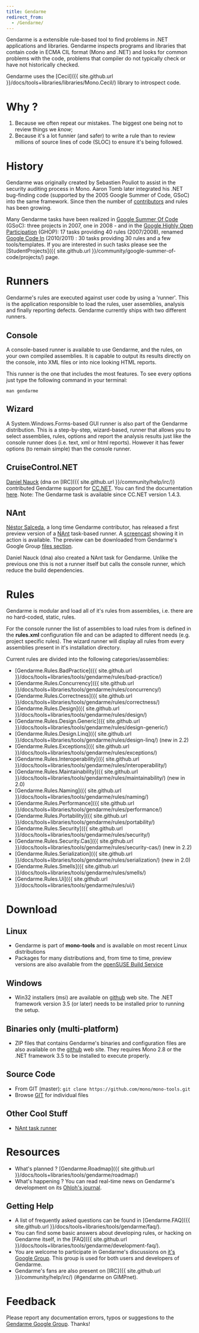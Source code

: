 ```yaml
---
title: Gendarme
redirect_from:
  - /Gendarme/
---
```


Gendarme is a extensible rule-based tool to find problems in .NET applications and libraries. Gendarme inspects programs and libraries that contain code in ECMA CIL format (Mono and .NET) and looks for common problems with the code, problems that compiler do not typically check or have not historically checked.

Gendarme uses the [Cecil]({{ site.github.url }}/docs/tools+libraries/libraries/Mono.Cecil/) library to introspect code.

Why ?
=====

1.  Because we often repeat our mistakes. The biggest one being not to review things we *know*;
2.  Because it's a lot funnier (and safer) to write a rule than to review millions of source lines of code (SLOC) to ensure it's being followed.

History
=======

Gendarme was originally created by Sebastien Pouliot to assist in the security auditing process in Mono. Aaron Tomb later integrated his .NET bug-finding code (supported by the 2005 Google Summer of Code, GSoC) into the same framework. Since then the number of [contributors](http://anonsvn.mono-project.com/source/trunk/mono-tools/gendarme/AUTHORS) and rules has been growing.

Many Gendarme tasks have been realized in [Google Summer Of Code](http://code.google.com/soc/2008/) (GSoC): three projects in 2007, one in 2008 - and in the [Google Highly Open Participation](http://code.google.com/opensource/ghop/2007-8/) (GHOP): 17 tasks providing 40 rules (2007/2008), renamed [Google Code In](http://www.google-melange.com/gci/task/list_org_tasks/google/gci2010/mono) (2010/2011) : 30 tasks providing 30 rules and a few tools/templates. If you are interested in such tasks please see the [StudentProjects]({{ site.github.url }}/community/google-summer-of-code/projects/) page.

Runners
=======

Gendarme's rules are executed against user code by using a 'runner'. This is the application responsible to load the rules, user assemblies, analysis and finally reporting defects. Gendarme currently ships with two different runners.

Console
-------

A console-based runner is available to use Gendarme, and the rules, on your own compiled assemblies. It is capable to output its results directly on the console, into XML files or into nice looking HTML reports.

This runner is the one that includes the most features. To see every options just type the following command in your terminal:

    man gendarme

Wizard
------

A System.Windows.Forms-based GUI runner is also part of the Gendarme distribution. This is a step-by-step, wizard-based, runner that allows you to select assemblies, rules, options and report the analysis results just like the console runner does (i.e. text, xml or html reports). However it has fewer options (to remain simple) than the console runner.

CruiseControl.NET
-----------------

[Daniel Nauck](http://www.mono-project.de/) (dna on [IRC]({{ site.github.url }}/community/help/irc/)) contributed Gendarme support for [CC.NET](http://confluence.public.thoughtworks.org/display/CCNET/Welcome+to+CruiseControl.NET). You can find the documentation [here](http://confluence.public.thoughtworks.org/display/CCNET/Using+CruiseControl.NET+with+Gendarme). Note: The Gendarme task is available since CC.NET version 1.4.3.

NAnt
----

[Néstor Salceda](http://nestor.babuine.net/), a long time Gendarme contributor, has released a first preview version of a [NAnt](http://nant.sourceforge.net/) task-based runner. A [screencast](http://nestor.babuine.net/wp-content/uploads/2008/10/gendarme-nant.ogg) showing it in action is available. The preview can be downloaded from Gendarme's Google Group [files section](http://groups.google.com/group/gendarme/files).

Daniel Nauck (dna) also created a NAnt task for Gendarme. Unlike the previous one this is not a runner itself but calls the console runner, which reduce the build dependencies.

Rules
=====

Gendarme is modular and load all of it's rules from assemblies, i.e. there are no hard-coded, static, rules.

For the console runner the list of assemblies to load rules from is defined in the **rules.xml** configuration file and can be adapted to different needs (e.g. project specific rules). The wizard runner will display all rules from every assemblies present in it's installation directory.

Current rules are divided into the following categories/assemblies:

-   [Gendarme.Rules.BadPractice]({{ site.github.url }}/docs/tools+libraries/tools/gendarme/rules/bad-practice/)
-   [Gendarme.Rules.Concurrency]({{ site.github.url }}/docs/tools+libraries/tools/gendarme/rules/concurrency/)
-   [Gendarme.Rules.Correctness]({{ site.github.url }}/docs/tools+libraries/tools/gendarme/rules/correctness/)
-   [Gendarme.Rules.Design]({{ site.github.url }}/docs/tools+libraries/tools/gendarme/rules/design/)
-   [Gendarme.Rules.Design.Generic]({{ site.github.url }}/docs/tools+libraries/tools/gendarme/rules/design-generic/)
-   [Gendarme.Rules.Design.Linq]({{ site.github.url }}/docs/tools+libraries/tools/gendarme/rules/design-linq/) (new in 2.2)
-   [Gendarme.Rules.Exceptions]({{ site.github.url }}/docs/tools+libraries/tools/gendarme/rules/exceptions/)
-   [Gendarme.Rules.Interoperability]({{ site.github.url }}/docs/tools+libraries/tools/gendarme/rules/interoperability/)
-   [Gendarme.Rules.Maintainability]({{ site.github.url }}/docs/tools+libraries/tools/gendarme/rules/maintainability/) (new in 2.0)
-   [Gendarme.Rules.Naming]({{ site.github.url }}/docs/tools+libraries/tools/gendarme/rules/naming/)
-   [Gendarme.Rules.Performance]({{ site.github.url }}/docs/tools+libraries/tools/gendarme/rules/performance/)
-   [Gendarme.Rules.Portability]({{ site.github.url }}/docs/tools+libraries/tools/gendarme/rules/portability/)
-   [Gendarme.Rules.Security]({{ site.github.url }}/docs/tools+libraries/tools/gendarme/rules/security/)
-   [Gendarme.Rules.Security.Cas]({{ site.github.url }}/docs/tools+libraries/tools/gendarme/rules/security-cas/) (new in 2.2)
-   [Gendarme.Rules.Serialization]({{ site.github.url }}/docs/tools+libraries/tools/gendarme/rules/serialization/) (new in 2.0)
-   [Gendarme.Rules.Smells]({{ site.github.url }}/docs/tools+libraries/tools/gendarme/rules/smells/)
-   [Gendarme.Rules.Ui]({{ site.github.url }}/docs/tools+libraries/tools/gendarme/rules/ui/)

Download
========

Linux
-----

-   Gendarme is part of **mono-tools** and is available on most recent Linux distributions
-   Packages for many distributions and, from time to time, preview versions are also available from the [openSUSE Build Service](http://software.opensuse.org/search?baseproject=ALL&p=1&q=mono-tools)

Windows
-------

-   Win32 installers (msi) are available on [github](https://github.com/spouliot/gendarme/downloads) web site. The .NET framework version 3.5 (or later) needs to be installed prior to running the setup.

Binaries only (multi-platform)
------------------------------

-   ZIP files that contains Gendarme's binaries and configuration files are also available on the [github](https://github.com/spouliot/gendarme/downloads) web site. They requires Mono 2.8 or the .NET framework 3.5 to be installed to execute properly.

Source Code
-----------

-   From GIT (master): `git clone https://github.com/mono/mono-tools.git`
-   Browse [GIT](https://github.com/mono/mono-tools/tree/master/gendarme) for individual files

Other Cool Stuff
----------------

-   [NAnt task runner](http://groups.google.com/group/gendarme/files)

Resources
=========

-   What's planned ? [Gendarme.Roadmap]({{ site.github.url }}/docs/tools+libraries/tools/gendarme/roadmap/)
-   What's happening ? You can read real-time news on Gendarme's development on its [Ohloh's journal](http://www.ohloh.net/projects/gendarme/messages).

Getting Help
------------

-   A list of frequently asked questions can be found in [Gendarme.FAQ]({{ site.github.url }}/docs/tools+libraries/tools/gendarme/faq/).
-   You can find some basic answers about developing rules, or hacking on Gendarme itself, in the [FAQ]({{ site.github.url }}/docs/tools+libraries/tools/gendarme/development-faq/).
-   You are welcome to participate in Gendarme's discussions on [it's Google Group](http://groups.google.com/group/gendarme). This group is used for both users and developers of Gendarme.
-   Gendarme's fans are also present on [IRC]({{ site.github.url }}/community/help/irc/) (\#gendarme on GIMPnet).

Feedback
========

Please report any documentation errors, typos or suggestions to the [Gendarme Google Group](http://groups.google.com/group/gendarme). Thanks!

